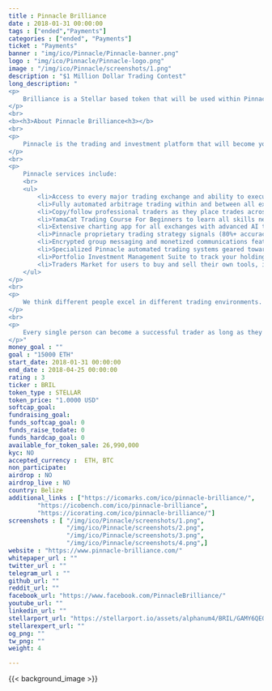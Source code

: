 ```yaml
---
title : Pinnacle Brilliance
date : 2018-01-31 00:00:00
tags : ["ended","Payments"]
categories : ["ended", "Payments"]
ticket : "Payments"
banner : "img/ico/Pinnacle/Pinnacle-banner.png"
logo : "img/ico/Pinnacle/Pinnacle-logo.png"
image : "/img/ico/Pinnacle/screenshots/1.png"
description : "$1 Million Dollar Trading Contest"
long_description: "
<p>
	Brilliance is a Stellar based token that will be used within Pinnacle, a full featured investment app, that will connect all other major exchanges and brokerages into a single access point for the first time in history.
</p>
<br>
<b><h3>About Pinnacle Brilliance<h3></b>
<br>
<p>
	Pinnacle is the trading and investment platform that will become your primary point of access to the growing world of crypto, CFD, stocks, futures, and options investment. Pinnacle will be a full featured investment multiplex with truly automated trading features for beginners, and the very best trading tools for professionals. This platform will revolutionize trading cryptocurrency and world markets.
</p>
<br>
<p>
	Pinnacle services include:
	<br>
	<ul>
		<li>Access to every major trading exchange and ability to execute all trading functions within the platform (PC, Mac, Android and iOS)<br></li>
		<li>Fully automated arbitrage trading within and between all exchanges<br></li>
		<li>Copy/follow professional traders as they place trades across multiple platforms simultaneously (with multi-month performance based qualification system and automated commissions)<br></li>
		<li>YamaCat Trading Course For Beginners to learn all skills necessary to be a competent trader in real time<br></li>
		<li>Extensive charting app for all exchanges with advanced AI trade pattern recognition/identification, automated trade execution, and trade setup alerts for professionals<br></li>
		<li>Pinnacle proprietary trading strategy signals (80%+ accuracy) with programmable execution for any exchange and any market<br></li>
		<li>Encrypted group messaging and monetized communications feature for professionals to offer trade recommendation subscriptions (trading strategies/tips, group based training, etc.)<br></li>
		<li>Specialized Pinnacle automated trading systems geared toward 1:1 trading of crypto and stocks with exceptionally low risk and consistently high rates of return<br></li>
		<li>Portfolio Investment Management Suite to track your holdings and help you build them for the short and long term<br></li>
		<li>Traders Market for users to buy and sell their own tools, indicators, bots, subscriptions, and private group memberships<br></li>
	</ul>
</p>
<br>
<p>
	We think different people excel in different trading environments. If a person is not suited to the stress/pressure and fast decision making in forex, then 1:1 trading would be perfect. Especially for people who don't have a lot of time to trade.
</p>
<br>
<p>
	Every single person can become a successful trader as long as they choose the trading style that fits their strengths and weaknesses.
</p>"
money_goal : ""
goal : "15000 ETH"
start_date: 2018-01-31 00:00:00
end_date : 2018-04-25 00:00:00
rating : 3
ticker : BRIL
token_type : STELLAR
token_price: "1.0000 USD"
softcap_goal: 
fundraising_goal: 
funds_softcap_goal: 0
funds_raise_todate: 0
funds_hardcap_goal: 0
available_for_token_sale: 26,990,000
kyc: NO 
accepted_currency :  ETH, BTC
non_participate: 
airdrop : NO
airdrop_live : NO
country: Belize
additional_links : ["https://icomarks.com/ico/pinnacle-brilliance/",
        "https://icobench.com/ico/pinnacle-brilliance",
        "https://icorating.com/ico/pinnacle-brilliance/"]
screenshots : [ "/img/ico/Pinnacle/screenshots/1.png",
                "/img/ico/Pinnacle/screenshots/2.png",
                "/img/ico/Pinnacle/screenshots/3.png",
                "/img/ico/Pinnacle/screenshots/4.png",]
website : "https://www.pinnacle-brilliance.com/"
whitepaper_url : ""
twitter_url : ""
telegram_url : ""
github_url: ""
reddit_url: ""
facebook_url: "https://www.facebook.com/PinnacleBrilliance/"
youtube_url: ""
linkedin_url: ""
stellarport_url: "https://stellarport.io/assets/alphanum4/BRIL/GAMY6QEOIJL2AO3HUHGGZOWQ2AX6PJC64NXK2P7ID2T45OUYYSNLPDTB"
stellarexpert_url: ""
og_png: ""
tw_png: ""
weight: 4

---
```



{{< background_image >}}
